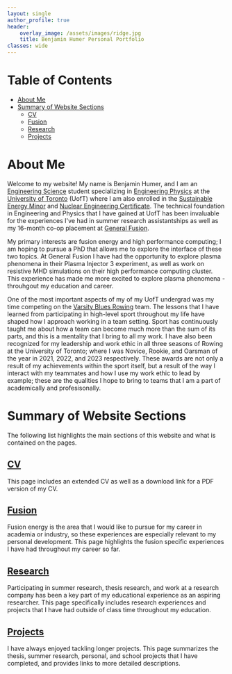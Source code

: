 ```yaml
---
layout: single
author_profile: true
header:
    overlay_image: /assets/images/ridge.jpg
    title: Benjamin Humer Personal Portfolio
classes: wide
---
```


# Table of Contents
- [About Me](#about-me)
- [Summary of Website Sections](#summary-of-website-sections)
    - [CV](#cv)
    - [Fusion](#fusion)
    - [Research](#research)
    - [Projects](#projects)


# About Me

Welcome to my website! My name is Benjamin Humer, and I am an [Engineering Science](https://engsci.utoronto.ca/) student specializing in [Engineering Physics](https://engsci.utoronto.ca/program/majors/engineering-physics/) at the [University of Toronto](https://www.utoronto.ca/) (UofT) where I am also enrolled in the [Sustainable Energy Minor](https://undergrad.engineering.utoronto.ca/academics-registration/minors-certificates/undergraduate-engineering-minors/sustainable-energy/) and [Nuclear Engineering Certificate](https://undergrad.engineering.utoronto.ca/academics-registration/minors-certificates/undergraduate-engineering-certificates/certificate-in-nuclear-engineering/). The technical foundation in Engineering and Physics that I have gained at UofT has been invaluable for the experiences I've had in summer research assistantships as well as my 16-month co-op placement at [General Fusion](https://generalfusion.com/).

My primary interests are fusion energy and high performance computing; I am hoping to pursue a PhD that allows me to explore the interface of these two topics. At General Fusion I have had the opportunity to explore plasma phenomena in their Plasma Injector 3 experiment, as well as work on resistive MHD simulations on their high performance computing cluster. This experience has made me more excited to explore plasma phenomena - throuhgout my education and career.

One of the most important aspects of my of my UofT undergrad was my time competing on the [Varsity Blues Rowing](https://varsityblues.ca/sports/rowing) team. The lessons that I have learned from participating in high-level sport throughout my life have shaped how I approach working in a team setting. Sport has continuously taught me about how a team can become much more than the sum of its parts, and this is a mentality that I bring to all my work. I have also been recognized for my leadership and work ethic in all three seasons of Rowing at the University of Toronto; where I was Novice, Rookie, and Oarsman of the year in 2021, 2022, and 2023 respectively. These awards are not only a result of my achievements within the sport itself, but a result of the way I interact with my teammates and how I use my work ethic to lead by example; these are the qualities I hope to bring to teams that I am a part of academically and profesisonally.


# Summary of Website Sections

The following list highlights the main sections of this website and what is contained on the pages.

## [CV](https://humerbenjamin.github.io/cv/)

This page includes an extended CV as well as a download link for a PDF version of my CV.


## [Fusion](https://humerbenjamin.github.io/fusion/)

Fusion energy is the area that I would like to pursue for my career in academia or industry, so these experiences are especially relevant to my personal development. This page highlights the fusion specific experiences I have had throughout my career so far.


## [Research](https://humerbenjamin.github.io/research/)

Participating in summer research, thesis research, and work at a research company has been a key part of my educational experience as an aspiring researcher. This page specifically includes research experiences and projects that I have had outside of class time throughout my education.


## [Projects](https://humerbenjamin.github.io/projects/)

I have always enjoyed tackling longer projects. This page summarizes the thesis, summer research, personal, and school projects that I have completed, and provides links to more detailed descriptions.